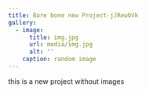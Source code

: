 ```yaml
---
title: Bare bone new Project-jJRewbVk
gallery:
  - image:
      title: img.jpg
      url: media/img.jpg
      alt: ''
    caption: random image
---
```

this is a new project without images
